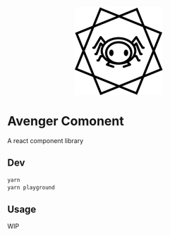 <p align="center">
  <a href="https://github.com/pjshy/avenger-components">
    <img width="200" src="./assets/logo.svg">
  </a>
</p>

# Avenger Comonent

A react component library

## Dev

```bash
yarn
yarn playground
```

## Usage

WIP